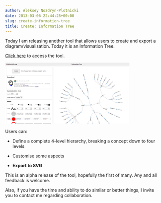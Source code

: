 ```yaml
---
author: Aleksey Nozdryn-Plotnicki
date: 2013-03-06 22:44:25+00:00
slug: create-information-tree
title: Create: Information Tree
---
```


Today I am releasing another tool that allows users to create and export a diagram/visualisation. Today it is an Information Tree.  

[Click here](viz/create-visualisations/reingold-Tilford_Tree4/Reingold_Tilford_Tree.html) to access the tool.

[![](viz/images/node_tree_blog.png)](viz/create-visualisations/reingold-Tilford_Tree4/Reingold_Tilford_Tree.html)  

Users can:

  * Define a complete 4-level hierarchy, breaking a concept down to four levels

  * Customise some aspects
  
  * **Export to SVG**

This is an alpha release of the tool, hopefully the first of many. Any and all feedback is welcome.

Also, if you have the time and ability to do similar or better things, I invite you to contact me regarding collaboration.
